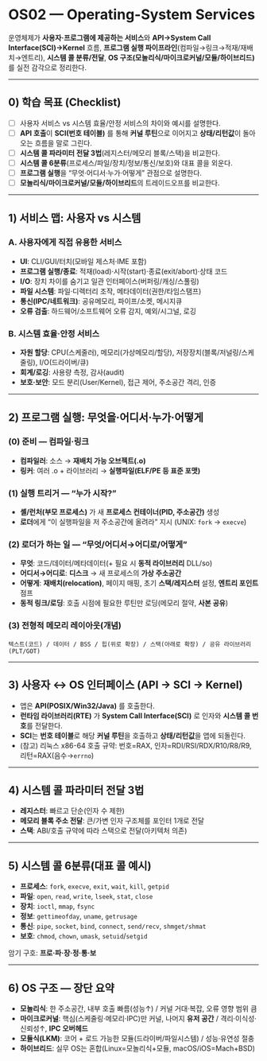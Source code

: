 # OS02 — Operating-System Services
운영체제가 **사용자·프로그램에 제공하는 서비스**와 **API→System Call Interface(SCI)→Kernel** 흐름, **프로그램 실행 파이프라인**(컴파일→링크→적재/재배치→엔트리), **시스템 콜 분류/전달**, **OS 구조(모놀리식/마이크로커널/모듈/하이브리드)** 를 실전 감각으로 정리한다.

---

## 0) 학습 목표 (Checklist)
- [ ] 사용자 서비스 vs 시스템 효율/안정 서비스의 차이와 예시를 설명한다.  
- [ ] **API 호출**이 **SCI(번호 테이블)** 를 통해 **커널 루틴**으로 이어지고 **상태/리턴값**이 돌아오는 흐름을 말로 그린다.  
- [ ] **시스템 콜 파라미터 전달 3법**(레지스터/메모리 블록/스택)을 비교한다.  
- [ ] **시스템 콜 6분류**(프로세스/파일/장치/정보/통신/보호)와 대표 콜을 외운다.  
- [ ] **프로그램 실행**을 “무엇·어디서·누가·어떻게” 관점으로 설명한다.  
- [ ] **모놀리식/마이크로커널/모듈/하이브리드**의 트레이드오프를 비교한다.

---

## 1) 서비스 맵: 사용자 vs 시스템
### A. 사용자에게 직접 유용한 서비스
- **UI**: CLI/GUI/터치(모바일 제스처·IME 포함)  
- **프로그램 실행/종료**: 적재(load)·시작(start)·종료(exit/abort)·상태 코드  
- **I/O**: 장치 차이를 숨기고 일관 인터페이스(버퍼링/캐싱/스풀링)  
- **파일 시스템**: 파일·디렉터리 조작, 메타데이터(권한/타임스탬프)  
- **통신(IPC/네트워크)**: 공유메모리, 파이프/소켓, 메시지큐  
- **오류 검출**: 하드웨어/소프트웨어 오류 감지, 예외/시그널, 로깅

### B. 시스템 효율·안정 서비스
- **자원 할당**: CPU(스케줄러), 메모리(가상메모리/할당), 저장장치(블록/저널링/스케줄링), I/O(드라이버/큐)  
- **회계/로깅**: 사용량 측정, 감사(audit)  
- **보호·보안**: 모드 분리(User/Kernel), 접근 제어, 주소공간 격리, 인증

---

## 2) 프로그램 실행: 무엇을·어디서·누가·어떻게
### (0) 준비 — 컴파일·링크
- **컴파일러**: 소스 → **재배치 가능 오브젝트(.o)**  
- **링커**: 여러 .o + 라이브러리 → **실행파일(ELF/PE 등 표준 포맷)**

### (1) 실행 트리거 — “누가 시작?”
- **셸/런처(부모 프로세스)** 가 새 **프로세스 컨테이너(PID, 주소공간)** 생성  
- **로더**에게 “이 실행파일을 저 주소공간에 올려라” 지시 (UNIX: `fork` → `execve`)

### (2) 로더가 하는 일 — “무엇/어디서→어디로/어떻게”
- **무엇**: 코드/데이터/메타데이터(+ 필요 시 **동적 라이브러리** DLL/so)  
- **어디서→어디로**: **디스크** → 새 프로세스의 **가상 주소공간**  
- **어떻게**: **재배치(relocation)**, 페이지 매핑, 초기 **스택/레지스터** 설정, **엔트리 포인트** 점프  
- **동적 링크/로딩**: 호출 시점에 필요한 루틴만 로딩(메모리 절약, **사본 공유**)

### (3) 전형적 메모리 레이아웃(개념)
`텍스트(코드) / 데이터 / BSS / 힙(위로 확장) / 스택(아래로 확장) / 공유 라이브러리(PLT/GOT)`

---

## 3) 사용자 ↔ OS 인터페이스 (API → SCI → Kernel)
- 앱은 **API(POSIX/Win32/Java)** 를 호출한다.  
- **런타임 라이브러리(RTE)** 가 **System Call Interface(SCI)** 로 인자와 **시스템 콜 번호**를 전달한다.  
- **SCI**는 **번호 테이블**로 해당 **커널 루틴**을 호출하고 **상태/리턴값**을 앱에 되돌린다.  
- (참고) 리눅스 x86-64 호출 규약: 번호=RAX, 인자=RDI/RSI/RDX/R10/R8/R9, 리턴=RAX(음수→`errno`)

---

## 4) 시스템 콜 파라미터 전달 3법
- **레지스터**: 빠르고 단순(인자 수 제한)  
- **메모리 블록 주소 전달**: 큰/가변 인자 구조체를 포인터 1개로 전달  
- **스택**: ABI/호출 규약에 따라 스택으로 전달(아키텍처 의존)

---

## 5) 시스템 콜 6분류(대표 콜 예시)
- **프로세스**: `fork`, `execve`, `exit`, `wait`, `kill`, `getpid`  
- **파일**: `open`, `read`, `write`, `lseek`, `stat`, `close`  
- **장치**: `ioctl`, `mmap`, `fsync`  
- **정보**: `gettimeofday`, `uname`, `getrusage`  
- **통신**: `pipe`, `socket`, `bind`, `connect`, `send/recv`, `shmget/shmat`  
- **보호**: `chmod`, `chown`, `umask`, `setuid`/`setgid`  

암기 구호: **프로·파·장·정·통·보**

---

## 6) OS 구조 — 장단 요약
- **모놀리식**: 한 주소공간, 내부 호출 빠름(성능↑) / 커널 거대·복잡, 오류 영향 범위 큼  
- **마이크로커널**: 핵심(스케줄링·메모리·IPC)만 커널, 나머지 **유저 공간** / 격리·이식성·신뢰성↑, **IPC 오버헤드**  
- **모듈식(LKM)**: 코어 + 로드 가능한 모듈(드라이버/파일시스템) / 성능·유연성 절충  
- **하이브리드**: 실무 OS는 혼합(Linux=모놀리식+모듈, macOS/iOS=Mach+BSD)